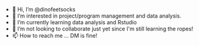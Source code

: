 - 👋 Hi, I’m @dinofeetsocks
- 👀 I’m interested in project/program management and data analysis.
- 🌱 I’m currently learning data analysis and Rstudio
- 💞️ I’m not looking to collaborate just yet since I'm still learning the ropes! 
- 📫 How to reach me ... DM is fine!

<!---
dinofeetsocks/dinofeetsocks is a ✨ special ✨ repository because its `README.md` (this file) appears on your GitHub profile.
You can click the Preview link to take a look at your changes.
--->
